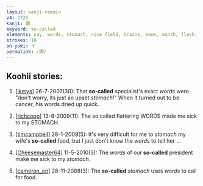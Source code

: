 ```yaml
---
layout: kanji-remain
v4: 2725
kanji: 謂
keyword: so-called
elements: say, words, stomach, rice field, brains, moon, month, flesh, part of the body
strokes: 16
on-yomi: イ
permalink: /謂/
---
```


## Koohii stories: 

1) [<a href="http://kanji.koohii.com/profile/ikmys">ikmys</a>] 26-7-2007(30): That<strong> so-called</strong> specialist&#039;s exact <em>words</em> were &quot;don&#039;t worry, its just an upset <em>stomach</em>!&quot; When it turned out to be cancer, his words dried up quick.

2) [<a href="http://kanji.koohii.com/profile/richcoop">richcoop</a>] 13-8-2009(11): The so called flattering WORDS made me sick to my STOMACH.

3) [<a href="http://kanji.koohii.com/profile/timcampbell">timcampbell</a>] 28-1-2009(5): It&#039;s very difficult for me to <em>stomach</em> my wife&#039;s<strong> so-called</strong> food, but I just don&#039;t know the <em>words</em> to tell her ...

4) [<a href="http://kanji.koohii.com/profile/Cheesemaster64">Cheesemaster64</a>] 11-5-2010(3): The <em>words</em> of our<strong> so-called</strong> president make me sick to my <em>stomach</em>.

5) [<a href="http://kanji.koohii.com/profile/cameron_en">cameron_en</a>] 28-11-2008(3): The<strong> so-called</strong> <em>stomach</em> uses <em>words</em> to call for food.

